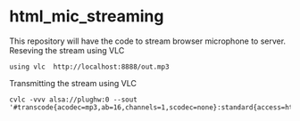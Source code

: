 # html_mic_streaming
This repository will have the code to stream browser microphone to server.
Reseving the stream using VLC

    using vlc  http://localhost:8888/out.mp3

Transmitting the stream using VLC

    cvlc -vvv alsa://plughw:0 --sout '#transcode{acodec=mp3,ab=16,channels=1,scodec=none}:standard{access=http,dst=0.0.0.0:8888/out.mp3}'


    
